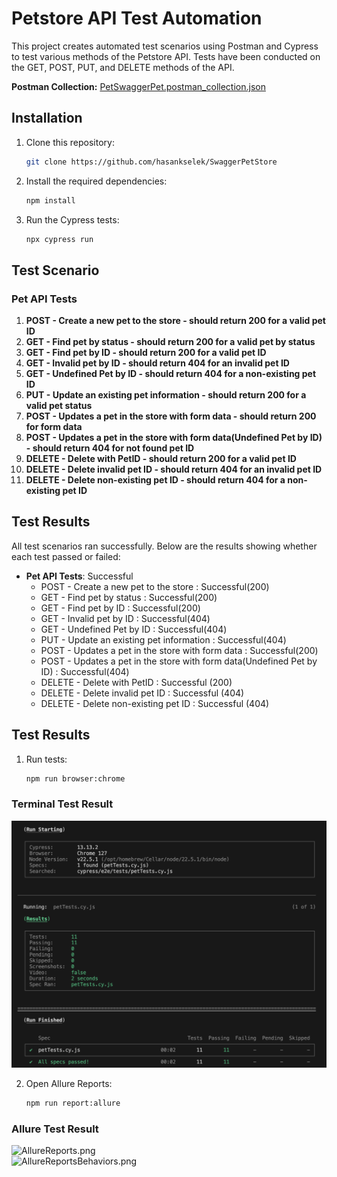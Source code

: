 # Petstore API Test Automation
This project creates automated test scenarios using Postman and Cypress to test various methods of the Petstore API. 
Tests have been conducted on the GET, POST, PUT, and DELETE methods of the API.

**Postman Collection:** [PetSwaggerPet.postman_collection.json](https://github.com/hasankselek/SwaggerPetStore/blob/main/PetSwaggerPet.postman_collection.json)

## Installation

1. Clone this repository:
    ```bash
    git clone https://github.com/hasankselek/SwaggerPetStore
    ```

2. Install the required dependencies:
    ```bash
    npm install
    ```

3. Run the Cypress tests:
    ```bash
    npx cypress run
    ```
## Test Scenario

### Pet API Tests
1. **POST - Create a new pet to the store - should return 200 for a valid pet ID**
2. **GET - Find pet by status - should return 200 for a valid pet by status**
3. **GET - Find pet by ID - should return 200 for a valid pet ID**
4. **GET - Invalid pet by ID - should return 404 for an invalid pet ID**
4. **GET - Undefined Pet by ID - should return 404 for a non-existing pet ID**
5. **PUT - Update an existing pet information - should return 200 for a valid pet status**
6. **POST - Updates a pet in the store with form data - should return 200 for form data**
7. **POST - Updates a pet in the store with form data(Undefined Pet by ID) - should return 404 for not found pet ID**
8. **DELETE - Delete with PetID - should return 200 for a valid pet ID**
9. **DELETE - Delete invalid pet ID - should return 404 for an invalid pet ID**
10. **DELETE - Delete non-existing pet ID - should return 404 for a non-existing pet ID**

## Test Results

All test scenarios ran successfully. Below are the results showing whether each test passed or failed:

- **Pet API Tests**: Successful
    - POST - Create a new pet to the store : Successful(200)
    - GET - Find pet by status : Successful(200)
    - GET - Find pet by ID : Successful(200)
    - GET - Invalid pet by ID : Successful(404)
    - GET - Undefined Pet by ID : Successful(404)
    - PUT - Update an existing pet information : Successful(404)
    - POST - Updates a pet in the store with form data : Successful(200)
    - POST - Updates a pet in the store with form data(Undefined Pet by ID) : Successful(404)
    - DELETE - Delete with PetID : Successful (200)
    - DELETE - Delete invalid pet ID : Successful (404)
    - DELETE - Delete non-existing pet ID : Successful (404)


## Test Results    

1. Run tests:
    ```bash
    npm run browser:chrome
    ```

### Terminal Test Result

![Test Result.png](https://github.com/hasankselek/SwaggerPetStore/blob/main/TestsScreenshots/Test%20Result.png)

2. Open Allure Reports:
    ```bash
    npm run report:allure
    ```    

### Allure Test Result

![AllureReports.png]()    
![AllureReportsBehaviors.png]()  


